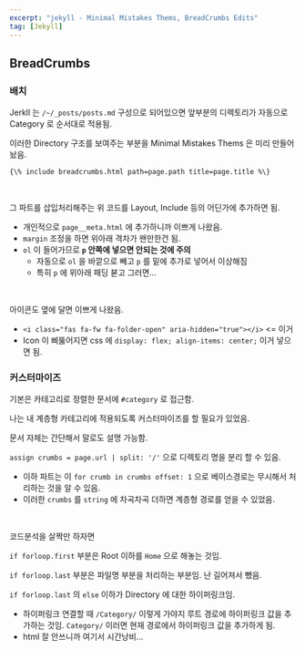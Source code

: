 ```yaml
---
excerpt: "jekyll - Minimal Mistakes Thems, BreadCrumbs Edits"
tag: [Jekyll]
---
```


## BreadCrumbs

### 배치

Jerkll 는 ```/~/_posts/posts.md``` 구성으로 되어있으면 앞부분의 디렉토리가 자동으로 Category 로 순서대로 적용됨.

이러한 Directory 구조를 보여주는 부분을  Minimal Mistakes Thems 은 미리 만들어 놨음. 

```
{\% include breadcrumbs.html path=page.path title=page.title %\}
```

<br/>

그 파트를 삽입처리해주는 위 코드를 Layout, Include 등의 어딘가에 추가하면 됨.
+ 개인적으로 ```page__meta.html``` 에 추가하니까 이쁘게 나왔음.
+ ```margin``` 조정을 하면 위아래 격차가 왠만한건 됨.
+ ```ol``` 이 들어가므로 __```p``` 안쪽에 넣으면 안되는 것에 주의__
  + 자동으로 ```ol``` 을 바깥으로 빼고 ```p``` 를 밑에 추가로 넣어서 이상해짐
  + 특히 ```p``` 에 위아래 패딩 붇고 그러면...

<br/>

아이콘도 옆에 달면 이쁘게 나왔음.
+ ```<i class="fas fa-fw fa-folder-open" aria-hidden="true"></i>``` <= 이거
+ Icon 이 삐뚫어지면 css 에 ``` display: flex; align-items: center; ``` 이거 넣으면 됨.


### 커스터마이즈

기본은 카테고리로 정렬한 문서에 ```#category``` 로 접근함.

나는 내 계층형 카테고리에 적용되도록 커스터마이즈를 할 필요가 있었음.

문서 자체는 간단해서 말로도 설명 가능함.

```assign crumbs = page.url | split: '/'``` 으로 디렉토리 명을 분리 할 수 있음.
+ 이하 파트는 이  ``` for crumb in crumbs offset: 1 ```  으로 베이스경로는 무시해서 처리하는 것을 알 수 있음.
+ 이러한 ```crumbs``` 를 ```string``` 에 차곡차곡 더하면 계층형 경로를 얻을 수 있었음.

<br/>

코드분석을 살짝만 하자면

```if forloop.first``` 부분은 Root 이하를 ```Home``` 으로 해놓는 것임.

```if forloop.last``` 부분은 파일명 부분을 처리하는 부분임. 난 길어져서 뺐음.

```if forloop.last``` 의 ```else``` 이하가 Directory 에 대한 하이퍼링크임.
+ 하이퍼링크  연결할 때 ```/Category/``` 이렇게 가야지 루트 경로에 하이퍼링크 값을 추가하는 것임. ```Category/``` 이러면 현재 경로에서 하이퍼링크 값을 추가하게 됨.
+ html 잘 안쓰니까 여기서 시간낭비...